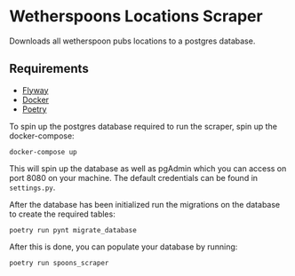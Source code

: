 # Wetherspoons Locations Scraper

Downloads all wetherspoon pubs locations to a postgres database.

## Requirements

- [Flyway](https://flywaydb.org/)
- [Docker](https://www.docker.com/)
- [Poetry](https://python-poetry.org/)

To spin up the postgres database required to run the scraper, spin up the docker-compose:

```
docker-compose up
```

This will spin up the database as well as pgAdmin which you can access on port 8080 on your machine. The default credentials can be found in ```settings.py```.


After the database has been initialized run the migrations on the database to create the required tables:

```
poetry run pynt migrate_database
```

After this is done, you can populate your database by running:

```
poetry run spoons_scraper
```
